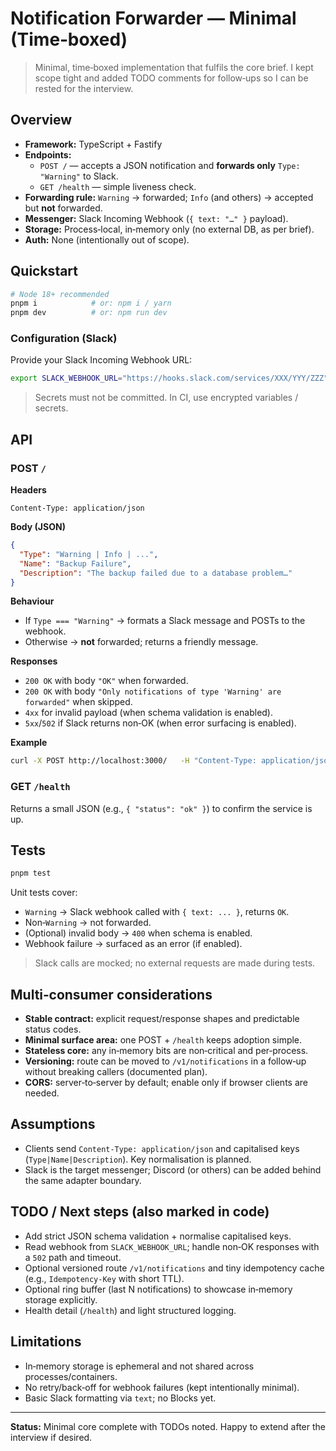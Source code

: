 # Notification Forwarder — Minimal (Time‑boxed)

> Minimal, time‑boxed implementation that fulfils the core brief. I kept scope tight and added TODO comments for follow‑ups so I can be rested for the interview.

## Overview

- **Framework:** TypeScript + Fastify
- **Endpoints:**
  - `POST /` — accepts a JSON notification and **forwards only** `Type: "Warning"` to Slack.
  - `GET /health` — simple liveness check.
- **Forwarding rule:** `Warning` → forwarded; `Info` (and others) → accepted but **not** forwarded.
- **Messenger:** Slack Incoming Webhook (`{ text: "…" }` payload).
- **Storage:** Process‑local, in‑memory only (no external DB, as per brief).
- **Auth:** None (intentionally out of scope).

## Quickstart

```bash
# Node 18+ recommended
pnpm i            # or: npm i / yarn
pnpm dev          # or: npm run dev
```

### Configuration (Slack)

Provide your Slack Incoming Webhook URL:

```bash
export SLACK_WEBHOOK_URL="https://hooks.slack.com/services/XXX/YYY/ZZZ"
```

> Secrets must not be committed. In CI, use encrypted variables / secrets.

## API

### POST `/`

**Headers**
```
Content-Type: application/json
```

**Body (JSON)**
```json
{
  "Type": "Warning | Info | ...",
  "Name": "Backup Failure",
  "Description": "The backup failed due to a database problem…"
}
```

**Behaviour**
- If `Type === "Warning"` → formats a Slack message and POSTs to the webhook.
- Otherwise → **not** forwarded; returns a friendly message.

**Responses**
- `200 OK` with body `"OK"` when forwarded.
- `200 OK` with body `"Only notifications of type 'Warning' are forwarded"` when skipped.
- `4xx` for invalid payload (when schema validation is enabled).
- `5xx`/`502` if Slack returns non‑OK (when error surfacing is enabled).

**Example**
```bash
curl -X POST http://localhost:3000/   -H "Content-Type: application/json"   -d '{"Type":"Warning","Name":"Backup Failure","Description":"DB is locked"}'
```

### GET `/health`
Returns a small JSON (e.g., `{ "status": "ok" }`) to confirm the service is up.

## Tests

```bash
pnpm test
```
Unit tests cover:
- `Warning` → Slack webhook called with `{ text: ... }`, returns `OK`.
- Non‑`Warning` → not forwarded.
- (Optional) invalid body → `400` when schema is enabled.
- Webhook failure → surfaced as an error (if enabled).

> Slack calls are mocked; no external requests are made during tests.

## Multi‑consumer considerations

- **Stable contract:** explicit request/response shapes and predictable status codes.
- **Minimal surface area:** one POST + `/health` keeps adoption simple.
- **Stateless core:** any in‑memory bits are non‑critical and per‑process.
- **Versioning:** route can be moved to `/v1/notifications` in a follow‑up without breaking callers (documented plan).
- **CORS:** server‑to‑server by default; enable only if browser clients are needed.

## Assumptions

- Clients send `Content‑Type: application/json` and capitalised keys (`Type|Name|Description`). Key normalisation is planned.
- Slack is the target messenger; Discord (or others) can be added behind the same adapter boundary.

## TODO / Next steps (also marked in code)

- Add strict JSON schema validation + normalise capitalised keys.
- Read webhook from `SLACK_WEBHOOK_URL`; handle non‑OK responses with a `502` path and timeout.
- Optional versioned route `/v1/notifications` and tiny idempotency cache (e.g., `Idempotency‑Key` with short TTL).
- Optional ring buffer (last N notifications) to showcase in‑memory storage explicitly.
- Health detail (`/health`) and light structured logging.

## Limitations

- In‑memory storage is ephemeral and not shared across processes/containers.
- No retry/back‑off for webhook failures (kept intentionally minimal).
- Basic Slack formatting via `text`; no Blocks yet.

---

**Status:** Minimal core complete with TODOs noted. Happy to extend after the interview if desired.
